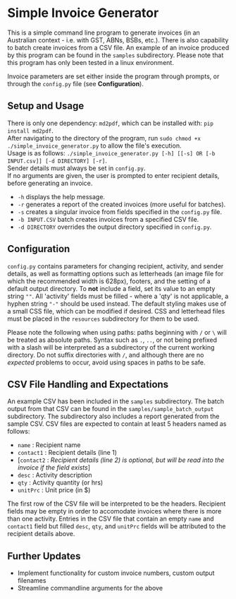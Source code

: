 # Simple Invoice Generator

This is a simple command line program to generate invoices (in an Australian 
context - i.e. with GST, ABNs, BSBs, etc.). There is also capability to batch 
create invoices from a CSV file. An example of an invoice produced by this 
program can be found in the `samples` subdirectory. Please note that this 
program has only been tested in a linux environment.

Invoice parameters are set either inside the program through prompts, or 
through the `config.py` file (see **Configuration**).

## Setup and Usage
There is only one dependency: `md2pdf`, which can be installed with: 
`pip install md2pdf`.  
After navigating to the directory of the program, run 
`sudo chmod +x ./simple_invoice_generator.py` to allow the file's execution.  
Usage is as follows: 
`./simple_invoice_generator.py [-h] [[-s] OR [-b INPUT.csv]] [-d DIRECTORY] [-r]`.  
Sender details must always be set in `config.py`.  
If no arguments are given, the user is prompted to enter recipient details, 
before generating an invoice. 
- `-h` displays the help message.
- `-r` generates a report of the created invoices (more useful for batches).
- `-s` creates a singular invoice from fields specified in the `config.py` file.
- `-b INPUT.CSV` batch creates invoices from a specified CSV file.
- `-d DIRECTORY` overrides the output directory specified in `config.py`.  

## Configuration
`config.py` contains parameters for changing recipient, activity, and sender 
details, as well as formatting options such as letterheads (an image file for 
which the recommended width is 628px), footers, and the setting of a default 
output directory. To **not** include a field, set its value to an empty string 
`""`. All 'activity' fields must be filled - where a 'qty' is not applicable, 
a hyphen string `"-"` should be used instead. The default styling makes use of 
a small CSS file, which can be modified if desired. CSS and letterhead files 
must be placed in the `resources` subdirectory for them to be used.  

Please note the following when using paths: paths beginning with `/` or `\` 
will be treated as absolute paths. Syntax such as `.`, `..`, or not being 
prefixed with a slash will be interpreted as a subdirectory of the current 
working directory. Do not suffix directories with `/`, and although there 
are no *expected* problems to occur, avoid using spaces in paths to be safe.

## CSV File Handling and Expectations
An example CSV has been included in the `samples` subdirectory. The batch 
output from that CSV can be found in the `samples/sample_batch_output` 
subdirectory. The subdirectory also includes a report generated from the sample 
CSV. CSV files are expected to contain at least 5 headers named as follows: 
- `name` : Recipient name
- `contact1` : Recipient details (line 1)
- [`contact2` : *Recipient details (line 2) is optional, but will be read into 
               the invoice if the field exists*]
- `desc` : Activity description
- `qty` : Activity quantity (or hrs)
- `unitPrc` : Unit price (in $)

The first row of the CSV file will be interpreted to be the headers. 
Recipient fields may be empty in order to accomodate invoices where there is 
more than one activity. Entries in the CSV file that contain an empty `name` 
and `contact1` field but filled `desc`, `qty`, and `unitPrc` fields will be 
attributed to the recipient details above.

## Further Updates
- Implement functionality for custom invoice numbers, custom output filenames
- Streamline commandline arguments for the above
